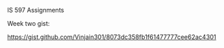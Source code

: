 IS 597 Assignments



Week two gist:

https://gist.github.com/Vinjain301/8073dc358fb1f61477777cee62ac4301
<script src="https://gist.github.com/Vinjain301/8073dc358fb1f61477777cee62ac4301.js"></script>
